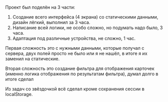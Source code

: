 Проект был поделён на 3 части:
1. Создание всего интерфейса (4 экрана) со статическими данными, дизайн лёгкий, выполнил за 3 часа.
2. Написание всей логики, не особо сложно, но подумать надо было, 3 часа.
3. Адаптация под различные устройства, не сложно, 1 час.

Первая сложность это с нужными данными, которые получал с сервера, двух полей просто не было или я не нашёл,
в итоге я их заменил на статические.

Вторая сложность это создание фильтра для отображения карточек (именно логика отображения по результатам фильтра), думал долго в итоге сделал


Из задач со звёздочкой всё сделал кроме сохранения сессии в localStorage.
